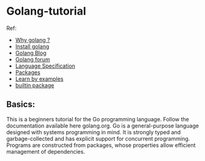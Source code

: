 # Golang-tutorial
Ref:
* [Why golang ?](https://go.dev/solutions)
* [Install golang](https://golang.org/doc/install)
* [Golang Blog](https://blog.golang.org/)
* [Golang forum](https://forum.golangbridge.org/)
* [Language Specification](https://golang.org/ref/spec)
* [Packages](https://pkg.go.dev/)
* [Learn by examples](https://gobyexample.com/)
* [builtin package](https://golang.org/pkg/builtin/)

## Basics:
This is a beginners tutorial for the Go programming language. Follow the documentation available here golang.org.
Go is a general-purpose language designed with systems programming in mind. It is strongly typed and garbage-collected and has explicit support for concurrent programming. Programs are constructed from packages, whose properties allow efficient management of dependencies.